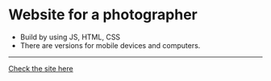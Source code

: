 # Website for a photographer
- Build by using JS, HTML, CSS
- There are versions for mobile devices and computers. 
___
[Check the site here](https://mariazakharova0805.github.io/mkirillov.github.io/index.html)
